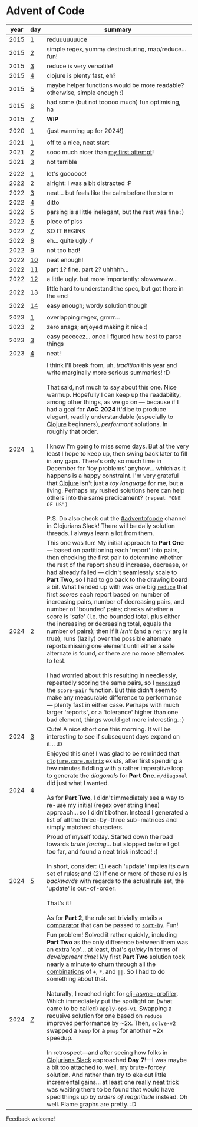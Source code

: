# Advent of Code

| year | day | summary |
| --- | --- | --- |
| 2015 | [1](src/y2015/d1.clj) | reduuuuuuuce |
| 2015 | [2](src/y2015/d2.clj) | simple regex, yummy destructuring, map/reduce... fun! |
| 2015 | [3](src/y2015/d3.clj) | reduce is very versatile! |
| 2015 | [4](src/y2015/d4.clj) | clojure is plenty fast, eh? |
| 2015 | [5](src/y2015/d5.clj) | maybe helper functions would be more readable? otherwise, simple enough :) |
| 2015 | [6](src/y2015/d6.clj) | had some (but not tooooo much) fun optimising, ha |
| 2015 | [7](src/y2015/d7.clj) | **WIP** |
| | | |
| 2020 | [1](src/y2020/d1.clj) | (just warming up for 2024!) |
| | | |
| 2021 | [1](src/y2021/d1.clj) | off to a nice, neat start |
| 2021 | [2](src/y2021/d2.clj) | sooo much nicer than [my first attempt](https://github.com/CarnunMP/AoC-2021/blob/master/src/days/day2.clj)! |
| 2021 | [3](src/y2021/d3.clj) | not terrible |
| | | |
| 2022 | [1](src/y2022/d1.clj) | let's goooooo! |
| 2022 | [2](src/y2022/d2.clj) | alright: I was a bit distracted :P |
| 2022 | [3](src/y2022/d3.clj) | neat... but feels like the calm before the storm |
| 2022 | [4](src/y2022/d4.clj) | ditto |
| 2022 | [5](src/y2022/d5.clj) | parsing is a little inelegant, but the rest was fine :) |
| 2022 | [6](src/y2022/d6.clj) | piece of piss |
| 2022 | [7](src/y2022/d7.clj) | SO IT BEGINS |
| 2022 | [8](src/y2022/d8.clj) | eh... quite ugly :/ |
| 2022 | [9](src/y2022/d9.clj) | not too bad! |
| 2022 | [10](src/y2022/d10.clj) | neat enough! |
| 2022 | [11](src/y2022/d11.clj) | part 1? fine. part 2? uhhhhh... |
| 2022 | [12](src/y2022/d12.clj) | a little ugly. but more importantly: slowwwww... |
| 2022 | [13](src/y2022/d13.clj) | little hard to understand the spec, but got there in the end |
| 2022 | [14](src/y2022/d14.clj) | easy enough; wordy solution though |
| | | |
| 2023 | [1](src/y2023/d1.clj) | overlapping regex, grrrrr... |
| 2023 | [2](src/y2023/d2.clj) | zero snags; enjoyed making it nice :) |
| 2023 | [3](src/y2023/d3.clj) | easy peeeeez... once I figured how best to parse things |
| 2023 | [4](src/y2023/d4.clj) | neat! |
| | | |
| 2024 | [1](src/y2024/d1.clj) | I think I'll break from, uh, _tradition_ this year and write marginally more serious summaries! :D</br></br>That said, not much to say about this one. Nice warmup. Hopefully I can keep up the readability, among other things, as we go on — because if I had a goal for **AoC 2024** it'd be to produce elegant, readily understandable (especially to [Clojure](https://clojure.org) beginners), _performant_ solutions. In roughly that order.</br></br>I know I'm going to miss some days. But at the very least I hope to keep up, then swing back later to fill in any gaps. There's only so much time in December for 'toy problems' anyhow... which as it happens is a happy constraint. I'm very grateful that [Clojure](https://clojure.org) isn't just a _toy language_ for me, but a living. Perhaps my rushed solutions here can help others into the same predicament? `(repeat "ONE OF US")`</br></br>P.S. Do also check out the [#adventofcode](https://clojurians.slack.com/archives/C0GLTDB2T) channel in Clojurians Slack! There will be daily solution threads. I always learn a lot from them. |
| 2024 | [2](src/y2024/d2.clj) | This one was fun! My initial approach to **Part One** — based on partitioning each 'report' into pairs, then checking the first pair to determine whether the rest of the report should increase, decrease, or had already failed — didn't seamlessly scale to **Part Two**, so I had to go back to the drawing board a bit. What I ended up with was one big [`reduce`](https://clojuredocs.org/clojure.core/reduce) that first _scores_ each report based on number of increasing pairs, number of decreasing pairs, and number of 'bounded' pairs; checks whether a score is 'safe' (i.e. the bounded total, plus either the increasing or decreasing total, equals the number of pairs); then if it *isn't* (and a `retry?` arg is true), runs (lazily) over the possible alternate reports missing one element until either a safe alternate is found, or there are no more alternates to test.</br></br>I had worried about this resulting in needlessly, repeatedly scoring the same pairs, so I [`memoize`](https://clojuredocs.org/clojure.core/memoize)d the `score-pair` function. But this didn't seem to make any measurable difference to performance — plenty fast in either case. Perhaps with much larger 'reports', or a 'tolerance' higher than one bad element, things would get more interesting. :) |
| 2024 | [3](src/y2024/d3.clj) | Cute! A nice short one this morning. It will be interesting to see if subsequent days expand on it... :D |
| 2024 | [4](src/y2024/d4.clj) | Enjoyed this one! I was glad to be reminded that [`clojure.core.matrix`](https://github.com/mikera/core.matrix) exists, after first spending a few minutes fiddling with a rather imperative loop to generate the *diagonals* for **Part One**. `m/diagonal` did just what I wanted.</br></br>As for **Part Two**, I didn't immediately see a way to re-use my initial (regex over string lines) approach... so I didn't bother. Instead I generated a list of all the three-by-three sub-matrices and simply matched characters.|
| 2024 | [5](src/y2024/d5.clj) | Proud of myself today. Started down the road towards *brute forcing*... but stopped before I got too far, and found a neat trick instead! :)</br></br>In short, consider: (1) each 'update' implies its own set of rules; and (2) if one or more of these rules is *backwards* with regards to the actual rule set, the 'update' is out-of-order.</br></br>That's it!</br></br>As for **Part 2**, the rule set trivially entails a [comparator](https://clojure.org/guides/comparators) that can be passed to [`sort-by`](https://clojuredocs.org/clojure.core/sort-by). Fun!|
| 2024 | [7](src/y2024/d7.clj) | Fun problem! Solved it rather quickly, including **Part Two** as the only difference between them was an extra 'op'... at least, that's *quicky* in terms of *development time*! My first **Part Two** solution took nearly a minute to churn through all the [combinations](https://github.com/clojure/math.combinatorics) of `+`, `*`, and `\|\|`. So I had to do something about that.</br></br>Naturally, I reached right for [clj-async-profiler](https://github.com/clojure-goes-fast/clj-async-profiler?tab=readme-ov-file). Which immediately put the spotlight on (what came to be called) `apply-ops-v1`. Swapping a recusive solution for one based on `reduce` improved performance by ~2x. Then, `solve-v2` swapped a `keep` for a `pmap` for another ~2x speedup.</br></br>In retrospect—and after seeing how folks in [Clojurians Slack](https://clojurians.slack.com/archives/C0GLTDB2T/p1733549106914809) approached **Day 7**!—I was maybe a bit too attached to, well, my brute-forcey solution. And rather than try to eke out little incremental gains... at least one [really neat trick](https://clojurians.slack.com/archives/C0GLTDB2T/p1733578895712889?thread_ts=1733549106.914809&cid=C0GLTDB2T) was waiting there to be found that would have sped things up by *orders of magnitude* instead. Oh well. Flame graphs are pretty. :D |

Feedback welcome!
